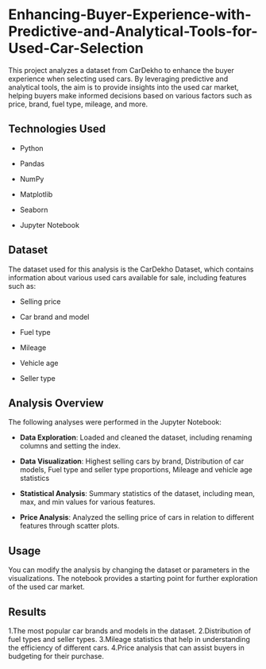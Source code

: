 # Enhancing-Buyer-Experience-with-Predictive-and-Analytical-Tools-for-Used-Car-Selection
This project analyzes a dataset from CarDekho to enhance the buyer experience when selecting used cars. By leveraging predictive and analytical tools, the aim is to provide insights into the used car market, helping buyers make informed decisions based on various factors such as price, brand, fuel type, mileage, and more.
## Technologies Used
- Python

- Pandas

- NumPy

- Matplotlib

- Seaborn

- Jupyter Notebook
## Dataset
The dataset used for this analysis is the CarDekho Dataset, which contains information about various used cars available for sale, including features such as:

- Selling price

- Car brand and model

- Fuel type

- Mileage

- Vehicle age

- Seller type
## Analysis Overview
The following analyses were performed in the Jupyter Notebook:

- **Data Exploration**: Loaded and cleaned the dataset, including renaming columns and setting the index.

- **Data Visualization**: Highest selling cars by brand, Distribution of car models, Fuel type and seller type proportions, Mileage and vehicle age statistics

- **Statistical Analysis**: Summary statistics of the dataset, including mean, max, and min values for various features.

- **Price Analysis**: Analyzed the selling price of cars in relation to different features through scatter plots.
## Usage
You can modify the analysis by changing the dataset or parameters in the visualizations. The notebook provides a starting point for further exploration of the used car market.
## Results
1.The most popular car brands and models in the dataset.
2.Distribution of fuel types and seller types.
3.Mileage statistics that help in understanding the efficiency of different cars.
4.Price analysis that can assist buyers in budgeting for their purchase.
